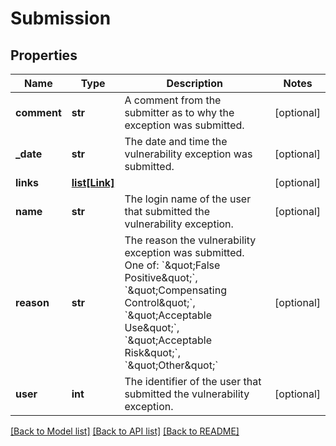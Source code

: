 # Submission

## Properties
Name | Type | Description | Notes
------------ | ------------- | ------------- | -------------
**comment** | **str** | A comment from the submitter as to why the exception was submitted. | [optional] 
**_date** | **str** | The date and time the vulnerability exception was submitted. | [optional] 
**links** | [**list[Link]**](Link.md) |  | [optional] 
**name** | **str** | The login name of the user that submitted the vulnerability exception. | [optional] 
**reason** | **str** | The reason the vulnerability exception was submitted. One of: &#x60;\&quot;False Positive\&quot;&#x60;, &#x60;\&quot;Compensating Control\&quot;&#x60;, &#x60;\&quot;Acceptable Use\&quot;&#x60;, &#x60;\&quot;Acceptable Risk\&quot;&#x60;, &#x60;\&quot;Other\&quot;&#x60; | [optional] 
**user** | **int** | The identifier of the user that submitted the vulnerability exception. | [optional] 

[[Back to Model list]](../README.md#documentation-for-models) [[Back to API list]](../README.md#documentation-for-api-endpoints) [[Back to README]](../README.md)


